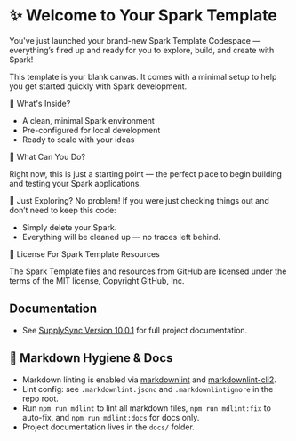 # ✨ Welcome to Your Spark Template

You've just launched your brand-new Spark Template Codespace — everything’s fired up and ready for you to explore, build, and create with Spark!

This template is your blank canvas. It comes with a minimal setup to help you get started quickly with Spark development.

🚀 What's Inside?

- A clean, minimal Spark environment
- Pre-configured for local development
- Ready to scale with your ideas
  
🧠 What Can You Do?

Right now, this is just a starting point — the perfect place to begin building and testing your Spark applications.

🧹 Just Exploring?
No problem! If you were just checking things out and don’t need to keep this code:

- Simply delete your Spark.
- Everything will be cleaned up — no traces left behind.

📄 License For Spark Template Resources

The Spark Template files and resources from GitHub are licensed under the terms of the MIT license, Copyright GitHub, Inc.

## Documentation

- See [SupplySync Version 10.0.1](./SupplySync%20Version%2010.md) for full project documentation.

## 📝 Markdown Hygiene & Docs

- Markdown linting is enabled via [markdownlint](https://github.com/DavidAnson/markdownlint) and [markdownlint-cli2](https://github.com/DavidAnson/markdownlint-cli2).
- Lint config: see `.markdownlint.jsonc` and `.markdownlintignore` in the repo root.
- Run `npm run mdlint` to lint all markdown files, `npm run mdlint:fix` to auto-fix, and `npm run mdlint:docs` for docs only.
- Project documentation lives in the `docs/` folder.
